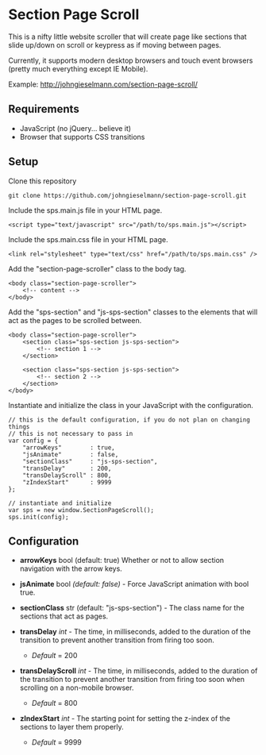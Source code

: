 # Section Page Scroll

This is a nifty little website scroller that will create page like sections
that slide up/down on scroll or keypress as if moving between pages.

Currently, it supports modern desktop browsers and touch event browsers
(pretty much everything except IE Mobile).

Example: http://johngieselmann.com/section-page-scroll/

## Requirements

- JavaScript (no jQuery... believe it)
- Browser that supports CSS transitions

## Setup

Clone this repository
```
git clone https://github.com/johngieselmann/section-page-scroll.git
```

Include the sps.main.js file in your HTML page.
```
<script type="text/javascript" src="/path/to/sps.main.js"></script>
```

Include the sps.main.css file in your HTML page.
```
<link rel="stylesheet" type="text/css" href="/path/to/sps.main.css" />
```

Add the "section-page-scroller" class to the body tag.
```
<body class="section-page-scroller">
    <!-- content -->
</body>
```

Add the "sps-section" and "js-sps-section" classes to the elements that
will act as the pages to be scrolled between.
```
<body class="section-page-scroller">
    <section class="sps-section js-sps-section">
        <!-- section 1 -->
    </section>

    <section class="sps-section js-sps-section">
        <!-- section 2 -->
    </section>
</body>
```

Instantiate and initialize the class in your JavaScript with the configuration.
```
// this is the default configuration, if you do not plan on changing things
// this is not necessary to pass in
var config = {
    "arrowKeys"        : true,
    "jsAnimate"        : false,
    "sectionClass"     : "js-sps-section",
    "transDelay"       : 200,
    "transDelayScroll" : 800,
    "zIndexStart"      : 9999
};

// instantiate and initialize
var sps = new window.SectionPageScroll();
sps.init(config);
```

## Configuration

- **arrowKeys** bool (default: true) Whether or not to allow section
  navigation with the arrow keys.

- **jsAnimate** bool *(default: false)* - Force JavaScript animation with
bool true.

- **sectionClass** str (default: "js-sps-section") - The class name for the
sections that act as pages.

- **transDelay** *int* - The time, in milliseconds, added to the duration
  of the transition to prevent another transition from firing too
  soon.
    - *Default* = 200

- **transDelayScroll** *int* - The time, in milliseconds, added to the
  duration of the transition to prevent another transition from
  firing too soon when scrolling on a non-mobile browser.
    - *Default* = 800

- **zIndexStart** *int* - The starting point for setting the z-index
  of the sections to layer them properly.
    - *Default* = 9999
